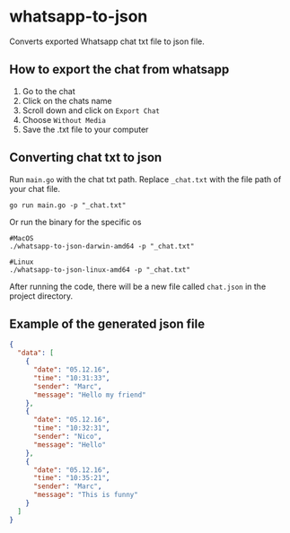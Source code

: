 # whatsapp-to-json
Converts exported Whatsapp chat txt file to json file.

## How to export the chat from whatsapp
1. Go to the chat
2. Click on the chats name
3. Scroll down and click on ``Export Chat``
4. Choose ``Without Media``
5. Save the .txt file to your computer

## Converting chat txt to json
Run ``main.go`` with the chat txt path. Replace ``_chat.txt`` with the file path of your chat file.
```shell
go run main.go -p "_chat.txt"
```

Or run the binary for the specific os
```shell
#MacOS
./whatsapp-to-json-darwin-amd64 -p "_chat.txt"

#Linux
./whatsapp-to-json-linux-amd64 -p "_chat.txt"
```

After running the code, there will be a new file called ``chat.json`` in the project directory.

## Example of the generated json file
```json
{
  "data": [
    {
      "date": "05.12.16",
      "time": "10:31:33",
      "sender": "Marc",
      "message": "Hello my friend"
    },
    {
      "date": "05.12.16",
      "time": "10:32:31",
      "sender": "Nico",
      "message": "Hello"
    },
    {
      "date": "05.12.16",
      "time": "10:35:21",
      "sender": "Marc",
      "message": "This is funny"
    }
  ]
}
```
